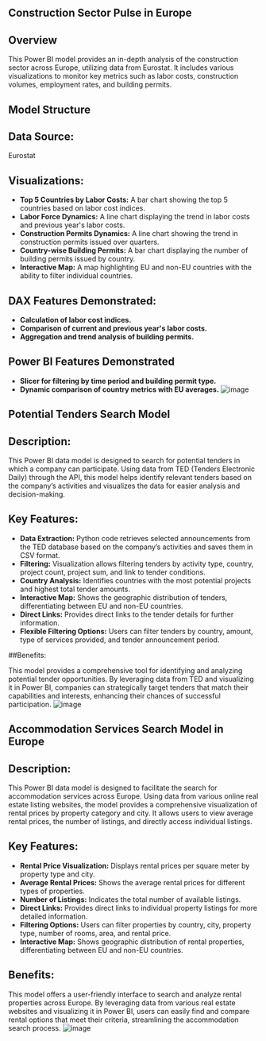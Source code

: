 ## Construction Sector Pulse in Europe
## Overview
This Power BI model provides an in-depth analysis of the construction sector across Europe, utilizing data from Eurostat. It includes various visualizations to monitor key metrics such as labor costs, construction volumes, employment rates, and building permits.

## Model Structure
## Data Source: 
Eurostat
## Visualizations:
- **Top 5 Countries by Labor Costs:** A bar chart showing the top 5 countries based on labor cost indices.
- **Labor Force Dynamics:** A line chart displaying the trend in labor costs and previous year's labor costs.
- **Construction Permits Dynamics:** A line chart showing the trend in construction permits issued over quarters.
- **Country-wise Building Permits:** A bar chart displaying the number of building permits issued by country.
- **Interactive Map:** A map highlighting EU and non-EU countries with the ability to filter individual countries.
## DAX Features Demonstrated:
- **Calculation of labor cost indices.**
- **Comparison of current and previous year's labor costs.**
- **Aggregation and trend analysis of building permits.**
## Power BI Features Demonstrated
- **Slicer for filtering by time period and building permit type.**
- **Dynamic comparison of country metrics with EU averages.**
![image](https://github.com/Romas85/Power-BI/assets/161317970/c8547d4b-a1da-4c61-a7c5-fdf6ed2625c7)


## Potential Tenders Search Model
## Description:
This Power BI data model is designed to search for potential tenders in which a company can participate. Using data from TED (Tenders Electronic Daily) through the API, this model helps identify relevant tenders based on the company’s activities and visualizes the data for easier analysis and decision-making.

## Key Features:

- **Data Extraction:** Python code retrieves selected announcements from the TED database based on the company’s activities and saves them in CSV format.
- **Filtering:** Visualization allows filtering tenders by activity type, country, project count, project sum, and link to tender conditions.
- **Country Analysis:** Identifies countries with the most potential projects and highest total tender amounts.
- **Interactive Map:** Shows the geographic distribution of tenders, differentiating between EU and non-EU countries.
- **Direct Links:** Provides direct links to the tender details for further information.
- **Flexible Filtering Options:** Users can filter tenders by country, amount, type of services provided, and tender announcement period.

##Benefits:

This model provides a comprehensive tool for identifying and analyzing potential tender opportunities. By leveraging data from TED and visualizing it in Power BI, companies can strategically target tenders that match their capabilities and interests, enhancing their chances of successful participation.
![image](https://github.com/Romas85/Power-BI/assets/161317970/146555da-b1cc-45fb-8c31-5d4f519d3e66)


## Accommodation Services Search Model in Europe
## Description:
This Power BI data model is designed to facilitate the search for accommodation services across Europe. Using data from various online real estate listing websites, the model provides a comprehensive visualization of rental prices by property category and city. It allows users to view average rental prices, the number of listings, and directly access individual listings.

## Key Features:

- **Rental Price Visualization:** Displays rental prices per square meter by property type and city.
- **Average Rental Prices:** Shows the average rental prices for different types of properties.
- **Number of Listings:** Indicates the total number of available listings.
- **Direct Links:** Provides direct links to individual property listings for more detailed information.
- **Filtering Options:** Users can filter properties by country, city, property type, number of rooms, area, and rental price.
- **Interactive Map:** Shows geographic distribution of rental properties, differentiating between EU and non-EU countries.

## Benefits:

This model offers a user-friendly interface to search and analyze rental properties across Europe. By leveraging data from various real estate websites and visualizing it in Power BI, users can easily find and compare rental options that meet their criteria, streamlining the accommodation search process.
![image](https://github.com/Romas85/Power-BI/assets/161317970/4a873180-92de-4239-8969-236c2c223fc4)

